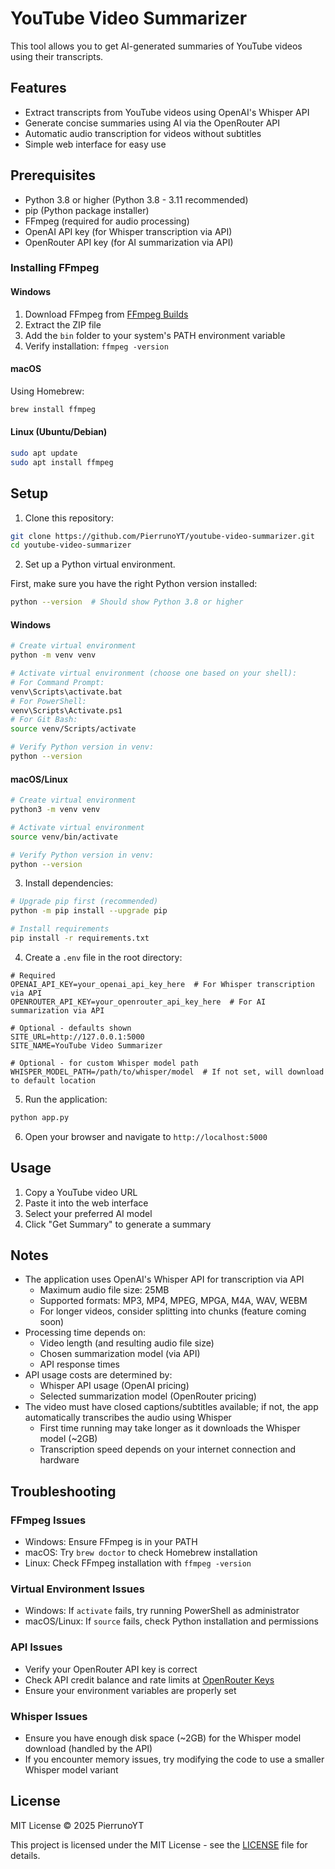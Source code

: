 # YouTube Video Summarizer

This tool allows you to get AI-generated summaries of YouTube videos using their transcripts.

## Features
- Extract transcripts from YouTube videos using OpenAI's Whisper API
- Generate concise summaries using AI via the OpenRouter API
- Automatic audio transcription for videos without subtitles
- Simple web interface for easy use

## Prerequisites
- Python 3.8 or higher (Python 3.8 - 3.11 recommended)
- pip (Python package installer)
- FFmpeg (required for audio processing)
- OpenAI API key (for Whisper transcription via API)
- OpenRouter API key (for AI summarization via API)

### Installing FFmpeg

#### Windows
1. Download FFmpeg from [FFmpeg Builds](https://github.com/BtbN/FFmpeg-Builds/releases)
2. Extract the ZIP file
3. Add the `bin` folder to your system's PATH environment variable
4. Verify installation: `ffmpeg -version`

#### macOS
Using Homebrew:
```bash
brew install ffmpeg
```

#### Linux (Ubuntu/Debian)
```bash
sudo apt update
sudo apt install ffmpeg
```

## Setup

1. Clone this repository:
```bash
git clone https://github.com/PierrunoYT/youtube-video-summarizer.git
cd youtube-video-summarizer
```

2. Set up a Python virtual environment.

First, make sure you have the right Python version installed:
```bash
python --version  # Should show Python 3.8 or higher
```

#### Windows
```bash
# Create virtual environment
python -m venv venv

# Activate virtual environment (choose one based on your shell):
# For Command Prompt:
venv\Scripts\activate.bat
# For PowerShell:
venv\Scripts\Activate.ps1
# For Git Bash:
source venv/Scripts/activate

# Verify Python version in venv:
python --version
```

#### macOS/Linux
```bash
# Create virtual environment
python3 -m venv venv

# Activate virtual environment
source venv/bin/activate

# Verify Python version in venv:
python --version
```

3. Install dependencies:
```bash
# Upgrade pip first (recommended)
python -m pip install --upgrade pip

# Install requirements
pip install -r requirements.txt
```

4. Create a `.env` file in the root directory:
```
# Required
OPENAI_API_KEY=your_openai_api_key_here  # For Whisper transcription via API
OPENROUTER_API_KEY=your_openrouter_api_key_here  # For AI summarization via API

# Optional - defaults shown
SITE_URL=http://127.0.0.1:5000
SITE_NAME=YouTube Video Summarizer

# Optional - for custom Whisper model path
WHISPER_MODEL_PATH=/path/to/whisper/model  # If not set, will download to default location
```

5. Run the application:
```bash
python app.py
```

6. Open your browser and navigate to `http://localhost:5000`

## Usage
1. Copy a YouTube video URL
2. Paste it into the web interface
3. Select your preferred AI model
4. Click "Get Summary" to generate a summary

## Notes
- The application uses OpenAI's Whisper API for transcription via API
  - Maximum audio file size: 25MB
  - Supported formats: MP3, MP4, MPEG, MPGA, M4A, WAV, WEBM
  - For longer videos, consider splitting into chunks (feature coming soon)
- Processing time depends on:
  - Video length (and resulting audio file size)
  - Chosen summarization model (via API)
  - API response times
- API usage costs are determined by:
  - Whisper API usage (OpenAI pricing)
  - Selected summarization model (OpenRouter pricing)
- The video must have closed captions/subtitles available; if not, the app automatically transcribes the audio using Whisper
  - First time running may take longer as it downloads the Whisper model (~2GB)
  - Transcription speed depends on your internet connection and hardware

## Troubleshooting

### FFmpeg Issues
- Windows: Ensure FFmpeg is in your PATH
- macOS: Try `brew doctor` to check Homebrew installation
- Linux: Check FFmpeg installation with `ffmpeg -version`

### Virtual Environment Issues
- Windows: If `activate` fails, try running PowerShell as administrator
- macOS/Linux: If `source` fails, check Python installation and permissions

### API Issues
- Verify your OpenRouter API key is correct
- Check API credit balance and rate limits at [OpenRouter Keys](https://openrouter.ai/keys)
- Ensure your environment variables are properly set

### Whisper Issues
- Ensure you have enough disk space (~2GB) for the Whisper model download (handled by the API)
- If you encounter memory issues, try modifying the code to use a smaller Whisper model variant

## License
MIT License © 2025 PierrunoYT

This project is licensed under the MIT License - see the [LICENSE](LICENSE) file for details.